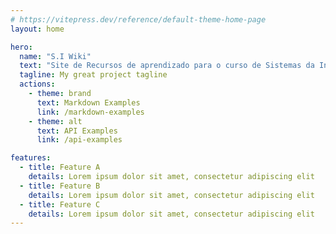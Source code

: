 ```yaml
---
# https://vitepress.dev/reference/default-theme-home-page
layout: home

hero:
  name: "S.I Wiki"
  text: "Site de Recursos de aprendizado para o curso de Sistemas da Informação, da faculdade FEMASS, feito com VitePress"
  tagline: My great project tagline
  actions:
    - theme: brand
      text: Markdown Examples
      link: /markdown-examples
    - theme: alt
      text: API Examples
      link: /api-examples

features:
  - title: Feature A
    details: Lorem ipsum dolor sit amet, consectetur adipiscing elit
  - title: Feature B
    details: Lorem ipsum dolor sit amet, consectetur adipiscing elit
  - title: Feature C
    details: Lorem ipsum dolor sit amet, consectetur adipiscing elit
---
```


